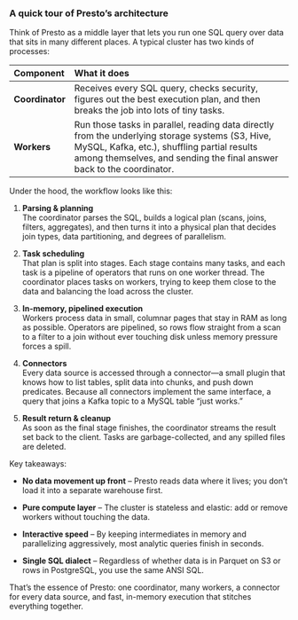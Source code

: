 ### **A quick tour of Presto’s architecture**

Think of Presto as a middle layer that lets you run one SQL query over data that sits in many different places. A typical cluster has two kinds of processes:

| Component | What it does |
| :---- | :---- |
| **Coordinator** | Receives every SQL query, checks security, figures out the best execution plan, and then breaks the job into lots of tiny tasks. |
| **Workers** | Run those tasks in parallel, reading data directly from the underlying storage systems (S3, Hive, MySQL, Kafka, etc.), shuffling partial results among themselves, and sending the final answer back to the coordinator. |

Under the hood, the workflow looks like this:

1. **Parsing & planning**  
    The coordinator parses the SQL, builds a logical plan (scans, joins, filters, aggregates), and then turns it into a physical plan that decides join types, data partitioning, and degrees of parallelism.

2. **Task scheduling**  
    That plan is split into stages. Each stage contains many tasks, and each task is a pipeline of operators that runs on one worker thread. The coordinator places tasks on workers, trying to keep them close to the data and balancing the load across the cluster.

3. **In-memory, pipelined execution**  
    Workers process data in small, columnar pages that stay in RAM as long as possible. Operators are pipelined, so rows flow straight from a scan to a filter to a join without ever touching disk unless memory pressure forces a spill.

4. **Connectors**  
    Every data source is accessed through a connector—a small plugin that knows how to list tables, split data into chunks, and push down predicates. Because all connectors implement the same interface, a query that joins a Kafka topic to a MySQL table “just works.”

5. **Result return & cleanup**  
    As soon as the final stage finishes, the coordinator streams the result set back to the client. Tasks are garbage-collected, and any spilled files are deleted.

Key takeaways:

* **No data movement up front** – Presto reads data where it lives; you don’t load it into a separate warehouse first.

* **Pure compute layer** – The cluster is stateless and elastic: add or remove workers without touching the data.

* **Interactive speed** – By keeping intermediates in memory and parallelizing aggressively, most analytic queries finish in seconds.

* **Single SQL dialect** – Regardless of whether data is in Parquet on S3 or rows in PostgreSQL, you use the same ANSI SQL.

That’s the essence of Presto: one coordinator, many workers, a connector for every data source, and fast, in-memory execution that stitches everything together.

